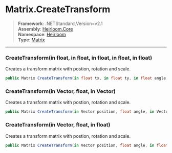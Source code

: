 # Matrix.CreateTransform

> **Framework**: .NETStandard,Version=v2.1  
> **Assembly**: [Heirloom.Core][0]  
> **Namespace**: [Heirloom][0]  
> **Type**: [Matrix][1]  

--------------------------------------------------------------------------------

### CreateTransform(in float, in float, in float, in float, in float)

Creates a transform matrix with postion, rotation and scale.

```cs
public Matrix CreateTransform(in float tx, in float ty, in float angle, in float sx, in float sy)
```

### CreateTransform(in Vector, float, in Vector)

Creates a transform matrix with postion, rotation and scale.

```cs
public Matrix CreateTransform(in Vector position, float angle, in Vector scale)
```

### CreateTransform(in Vector, float, in float)

Creates a transform matrix with postion, rotation and scale.

```cs
public Matrix CreateTransform(in Vector position, float angle, in float scale)
```

[0]: ../Heirloom.Core.md
[1]: Heirloom.Matrix.md

